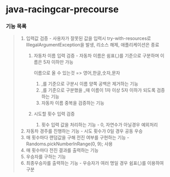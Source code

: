 # java-racingcar-precourse
### 기능 목록
> 1. 입력값 검증 - 사용자가 잘못된 값을 입력시 try-with-resources로
>   IllegalArgumentException을 발생, 리소스 해제, 애플리케이션은 종료
>    1. 자동차 이름 입력 검증 - 자동차 이름은 쉼표(,)를 기준으로 구분하며 이름은 5자 이하만 가능
>       
>       이름으로 올 수 있는것 => 영어,한글,숫자,문자
>       1. ,를 기준으로 구분시 이름 양쪽 공백은 제거하는 기능
>       2. ,를 기준으로 구분했을 _때 이름이 1자 이상 5자 이하가 되도록 검증하는 기능
>       3. 자동차 이름 중복을 검증하는 기능
>    2. 시도할 횟수 입력 검증
>       1. 횟수 입력 값을 처리하는 기능 - 0, 자연수가 아닐경우 예외처리
> 2. 자동차 경주를 진행하는 기능 - 시도 횟수가 0일 경우 공동 우승
> 3. 매 횟수마다 랜덤값을 구해 전진 여부를 구현하는 기능 - Randoms.pickNumberInRange(0, 9); 사용
> 4. 매 횟수마다 전진 결과를 출력하는 기능
> 5. 우승자를 구하는 기능
> 6. 최종우승자를 출력하는 기능 - 우승자가 여러 명일 경우 쉼표(,)를 이용하여 구분
